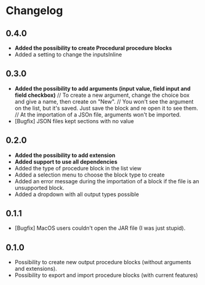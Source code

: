 # Changelog

## 0.4.0
* **Added the possibility to create Procedural procedure blocks**
* Added a setting to change the inputsInline

## 0.3.0
* **Added the possibility to add arguments (input value, field input and field checkbox)**
// To create a new argument, change the choice box and give a name, then create on "New".
// You won't see the argument on the list, but it's saved. Just save the block and re open it to see them.
// At the importation of a JSOn file, arguments won't be imported.
* [Bugfix] JSON files kept sections with no value

## 0.2.0
* **Added the possibility to add extension**
* **Added support to use all dependencies**
* Added the type of procedure block in the list view
* Added a selection menu to choose the block type to create
* Added an error message during the importation of a block if the file is an unsupported block.
* Added a dropdown with all output types possible

## 0.1.1
* [Bugfix] MacOS users couldn't open the JAR file (I was just stupid).

## 0.1.0
* Possibility to create new output procedure blocks (without arguments and extensions).
* Possibility to export and import procedure blocks (with current features)